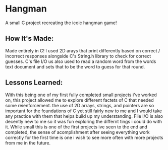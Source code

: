 # Hangman
A small C project recreating the icoic hangman game! 

## How It's Made:
Made entirely in C! I used 2D arays that print differently based on correct / incorrect responses alongside C's String.h library to check for correct guesses. C's file I/O us also used to read a random word from the words text document and sets that to be the word to guess for that round. 

## Lessons Learned:

With this being one of my first fully completed small projects i've worked on, this project allowed me to explore different factets of C that needed some reienforcement. the use of 2D arrays, strings, and pointers are so important for the foundations of C yet still fairly new to me and I would take any practice with them that helps build up my understanding. File I/O is also decently new to me so it was fun exploring the differnt tings i could do with it. While small this is one of the first projects ive seen to the end and completed, the sense of acomplishment after seeing everything work correctly for the first time is one i wish to see more often with more projects from me in the future. 

